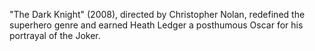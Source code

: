 "The Dark Knight" (2008), directed by Christopher Nolan, redefined the superhero genre and earned Heath Ledger a posthumous Oscar for his portrayal of the Joker.

